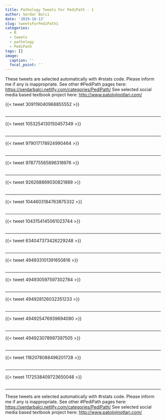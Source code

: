 ```yaml
---
title: Pathology Tweets For PediPath - 1
author: Serdar Balci
date: '2019-10-13'
slug: tweetsForPediPath1
categories:
  - R
  - tweets
  - pathology
  - PediPath
tags: []
image:
  caption: ''
  focal_point: ''
---
```



These tweets are selected automatically with #rstats code. Please inform me if any is inappropriate.
See other #PediPath pages here: https://serdarbalci.netlify.com/categories/PediPath/ 
See selected social media based textbook project here: http://www.patolojinotlari.com/

{{< tweet 309119040968855552 >}}
<br>
<br>
<hr>
{{< tweet 1053254130150457349 >}}
<br>
<br>
<hr>
{{< tweet 979017178924990464 >}}
<br>
<br>
<hr>
{{< tweet 978775565896318976 >}}
<br>
<br>
<hr>
{{< tweet 926268869030821889 >}}
<br>
<br>
<hr>
{{< tweet 1044603184763875332 >}}
<br>
<br>
<hr>
{{< tweet 1043154145061023744 >}}
<br>
<br>
<hr>
{{< tweet 634047373426229248 >}}
<br>
<br>
<hr>
{{< tweet 494933101391650816 >}}
<br>
<br>
<hr>
{{< tweet 494930597597302784 >}}
<br>
<br>
<hr>
{{< tweet 494928126032351233 >}}
<br>
<br>
<hr>
{{< tweet 494925476939694080 >}}
<br>
<br>
<hr>
{{< tweet 494923078997397505 >}}
<br>
<br>
<hr>
{{< tweet 1182078088496201728 >}}
<br>
<br>
<hr>
{{< tweet 1172538409723650048 >}}
<br>
<br>
<hr>


These tweets are selected automatically with #rstats code. Please inform me if any is inappropriate.
See other #PediPath pages here: https://serdarbalci.netlify.com/categories/PediPath/ 
See selected social media based textbook project here: http://www.patolojinotlari.com/
